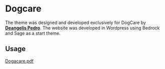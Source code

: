 # Dogcare

The theme was designed and developed exclusively for DogCare by [**Deangelis Pedro**](https://deangelispedro.com).
The website was developed in Wordpress using Bedrock and Sage as a start theme. 

## Usage

[Dogacare.pdf](https://github.com/deangelisp/dogcare/raw/master/DogCare.pdf)
